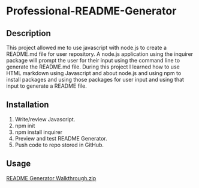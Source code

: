 # Professional-README-Generator

## Description
This project allowed me to use javascript with node.js to create a README.md file for user repository. A node.js application using the inquirer package will prompt the user for their input using the command line to generate the README.md file. During this project I learned how to use HTML markdown using Javascript and about node.js and using npm to install packages and using those packages for user input and using that input to generate a README file.

## Installation
1. Write/review Javascript.
2. npm init
3. npm install inquirer
4. Preview and test README Generator.
5. Push code to repo stored in GitHub.

## Usage
[README Generator Walkthrough.zip](https://github.com/leomorenodevelops/Professional-README-Generator/files/9356386/README.Generator.Walkthrough.zip)